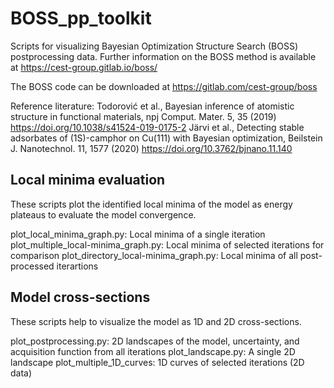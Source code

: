 # BOSS_pp_toolkit

Scripts for visualizing Bayesian Optimization Structure Search (BOSS) postprocessing data. Further information on the BOSS method is available at https://cest-group.gitlab.io/boss/

The BOSS code can be downloaded at https://gitlab.com/cest-group/boss

Reference literature:
Todorović et al., Bayesian inference of atomistic structure in functional materials, npj Comput. Mater. 5, 35 (2019) https://doi.org/10.1038/s41524-019-0175-2
Järvi et al., Detecting stable adsorbates of (1S)-camphor on Cu(111) with Bayesian optimization, Beilstein J. Nanotechnol. 11, 1577 (2020) https://doi.org/10.3762/bjnano.11.140

## Local minima evaluation

These scripts plot the identified local minima of the model as energy plateaus to evaluate the model convergence.

plot_local_minima_graph.py: Local minima of a single iteration
plot_multiple_local-minima_graph.py: Local minima of selected iterations for comparison
plot_directory_local-minima_graph.py: Local minima of all post-processed iterartions

## Model cross-sections

These scripts help to visualize the model as 1D and 2D cross-sections.

plot_postprocessing.py: 2D landscapes of the model, uncertainty, and
acquisition function from all iterations
plot_landscape.py: A single 2D landscape
plot_multiple_1D_curves: 1D curves of selected iterations (2D data)
